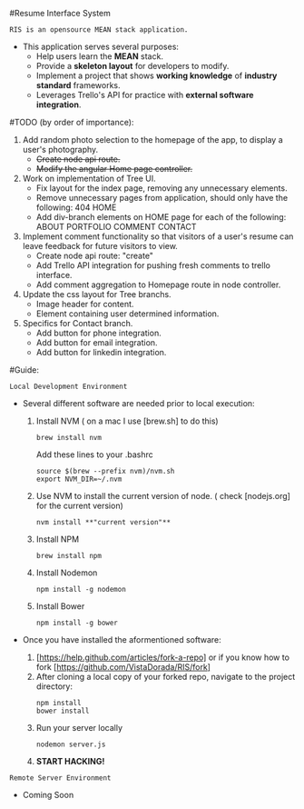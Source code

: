 #Resume Interface System
```
RIS is an opensource MEAN stack application. 
```

- This application serves several purposes:
    * Help users learn the **MEAN** stack.
    * Provide a **skeleton layout** for developers to modify.
    * Implement a project that shows **working knowledge** of **industry standard** frameworks.
    * Leverages Trello's API for practice with **external software integration**.

#TODO (by order of importance):
1. Add random photo selection to the homepage of the app, to display a user's photography.
    * ~~Create node api route.~~
    * ~~Modify the angular Home page controller.~~
2. Work on implementation of Tree UI.
    * Fix layout for the index page, removing any unnecessary elements.
    * Remove unnecessary pages from application, should only have the following:
        404
        HOME
    * Add div-branch elements on HOME page for each of the following:
        ABOUT
        PORTFOLIO
        COMMENT
        CONTACT
3. Implement comment functionality so that visitors of a user's resume can leave feedback for future visitors to view.
    * Create node api route: "create"
    * Add Trello API integration for pushing fresh comments to trello interface.
    * Add comment aggregation to Homepage route in node controller.
4. Update the css layout for Tree branchs.
    * Image header for content.
    * Element containing user determined information.
6. Specifics for Contact branch.
    * Add button for phone integration.
    * Add button for email integration.
    * Add button for linkedin integration.

#Guide:
```
Local Development Environment
```

- Several different software are needed prior to local execution:
    1. Install NVM ( on a mac I use [brew.sh] to do this)
        ```
        brew install nvm
        ```

        Add these lines to your .bashrc
        ```
        source $(brew --prefix nvm)/nvm.sh
        export NVM_DIR=~/.nvm
        ```
    2. Use NVM to install the current version of node. ( check [nodejs.org] for the current version)
        ```
        nvm install **"current version"**
        ```
    3. Install NPM
        ```
        brew install npm
        ```  
    4. Install Nodemon
        ```
        npm install -g nodemon
        ```
    5. Install Bower
        ```
        npm install -g bower 
        ```
    
- Once you have installed the aformentioned software:
    1. [https://help.github.com/articles/fork-a-repo] 
        or if you know how to fork 
       [https://github.com/VistaDorada/RIS/fork]
    2. After cloning a local copy of your forked repo, navigate to the project directory:
        ```
        npm install
        bower install
        ```
    3. Run your server locally
        ```
        nodemon server.js
        ```
    4. **START HACKING!** 

```
Remote Server Environment
```

- Coming Soon

